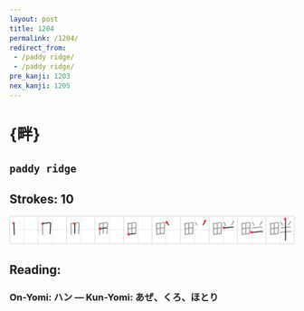 ```yaml
---
layout: post
title: 1204
permalink: /1204/
redirect_from:
 - /paddy ridge/
 - /paddy ridge/
pre_kanji: 1203
nex_kanji: 1205
---
```


# {畔}

## `paddy ridge`

## Strokes: 10

<div class="stroke"><img src="../images/E79594.png" /></div>

## Reading:

### On-Yomi: ハン &mdash; Kun-Yomi: あぜ、くろ、ほとり
